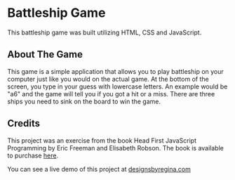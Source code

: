 # Battleship Game

This battleship game was built utilizing HTML, CSS and JavaScript. 

## About The Game

This game is a simple application that allows you to play battleship on your computer just like you would on the actual game. At the bottom of the screen, you type in your guess with lowercase letters. An example would be "a6" and the game will tell you if you got a hit or a miss. There are three ships you need to sink on the board to win the game. 

## Credits

This project was an exercise from the book Head First JavaScript Programming by Eric Freeman and Elisabeth Robson. The book is available to purchase [here](https://www.amazon.com/Head-First-JavaScript-Programming-Brain-Friendly/dp/144934013X/ref=sr_1_1?ie=UTF8&qid=1526510367&sr=8-1&keywords=head+first+javascript+programming). 

You can see a live demo of this project at [designsbyregina.com](http://designsbyregina.com/projects/battleship/battleship.html)

